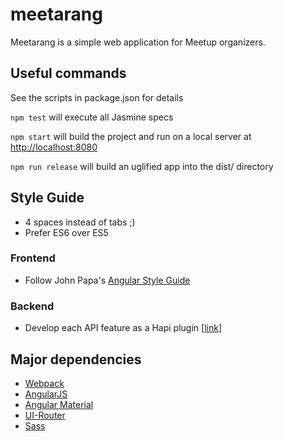 # meetarang
Meetarang is a simple web application for Meetup organizers.

## Useful commands

See the scripts in package.json for details

`npm test` will execute all Jasmine specs

`npm start` will build the project and run on a local server at [http://localhost:8080](http://localhost:8080)

`npm run release` will build an uglified app into the dist/ directory

## Style Guide
- 4 spaces instead of tabs ;)
- Prefer ES6 over ES5

### Frontend
- Follow John Papa's [Angular Style Guide](https://github.com/johnpapa/angular-styleguide)

### Backend
- Develop each API feature as a Hapi plugin [[link](https://twitter.com/hapijs/status/568547679174660096)]

## Major dependencies
- [Webpack](https://webpack.github.io)
- [AngularJS](https://angularjs.org/)
- [Angular Material](https://material.angularjs.org/)
- [UI-Router](https://github.com/angular-ui/ui-router)
- [Sass](http://sass-lang.com/)